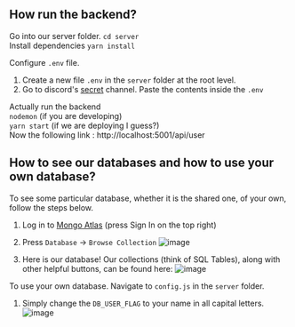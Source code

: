 ## How run the backend?

Go into our server folder.
`cd server`  
Install dependencies
`yarn install`

Configure `.env` file.

1. Create a new file `.env` in the `server` folder at the root level.
2. Go to discord's [secret](https://discord.com/channels/1106050152587874364/1110797187463512116) channel. Paste the contents inside the `.env`

Actually run the backend  
`nodemon` (if you are developing)  
`yarn start` (if we are deploying I guess?)  
Now the following link : http://localhost:5001/api/user

## How to see our databases and how to use your own database?

To see some particular database, whether it is the shared one, of your own, follow the steps below.

1. Log in to [Mongo Atlas](https://www.mongodb.com/atlas/database) (press Sign In on the top right)
2. Press `Database` -> `Browse Collection`
   ![image](https://github.com/cpsc455-bugstorm/TravelersTea/assets/69891690/6f477213-5d60-4a99-b9a4-0ce6ff65f468)

3. Here is our database! Our collections (think of SQL Tables), along with other helpful buttons, can be found here:
   ![image](https://github.com/cpsc455-bugstorm/TravelersTea/assets/69891690/b27d3f88-12b9-495d-bb9e-726ae3b1bd44)

To use your own database. Navigate to `config.js` in the `server` folder.

1. Simply change the `DB_USER_FLAG` to your name in all capital letters.
   ![image](https://github.com/cpsc455-bugstorm/TravelersTea/assets/69891690/8afeb6c7-e791-4e63-85ee-b6c41aa1282e)
